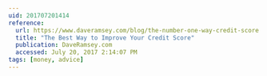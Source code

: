 ```yaml
---
uid: 201707201414
reference:
  url: https://www.daveramsey.com/blog/the-number-one-way-credit-score
  title: "The Best Way to Improve Your Credit Score"
  publication: DaveRamsey.com
  accessed: July 20, 2017 2:14:07 PM
tags: [money, advice]
---
```

